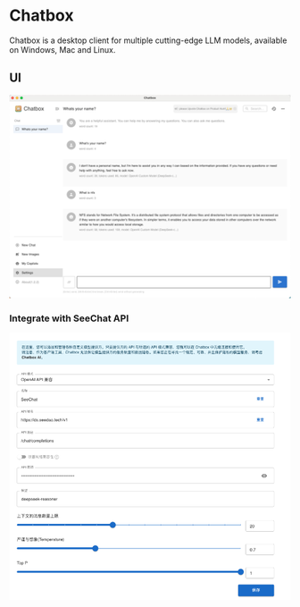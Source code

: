 # Chatbox

Chatbox is a desktop client for multiple cutting-edge LLM models, available on Windows, Mac and Linux.

## UI
<img src="/img/integration/chatboxUi.png" />

### Integrate with SeeChat API
<img src="/img/integration/chatBoxIntegrate.png" />
